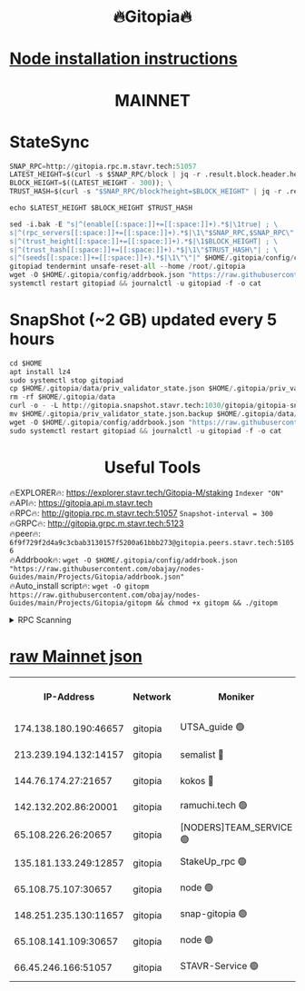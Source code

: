 <h1 align="center"> 🔥Gitopia🔥</h1>

[Node installation instructions](https://github.com/obajay/nodes-Guides/tree/main/Projects/Gitopia)
=

<h1 align="center"> MAINNET</h1>

# StateSync
```python
SNAP_RPC=http://gitopia.rpc.m.stavr.tech:51057
LATEST_HEIGHT=$(curl -s $SNAP_RPC/block | jq -r .result.block.header.height); \
BLOCK_HEIGHT=$((LATEST_HEIGHT - 300)); \
TRUST_HASH=$(curl -s "$SNAP_RPC/block?height=$BLOCK_HEIGHT" | jq -r .result.block_id.hash)

echo $LATEST_HEIGHT $BLOCK_HEIGHT $TRUST_HASH

sed -i.bak -E "s|^(enable[[:space:]]+=[[:space:]]+).*$|\1true| ; \
s|^(rpc_servers[[:space:]]+=[[:space:]]+).*$|\1\"$SNAP_RPC,$SNAP_RPC\"| ; \
s|^(trust_height[[:space:]]+=[[:space:]]+).*$|\1$BLOCK_HEIGHT| ; \
s|^(trust_hash[[:space:]]+=[[:space:]]+).*$|\1\"$TRUST_HASH\"| ; \
s|^(seeds[[:space:]]+=[[:space:]]+).*$|\1\"\"|" $HOME/.gitopia/config/config.toml
gitopiad tendermint unsafe-reset-all --home /root/.gitopia
wget -O $HOME/.gitopia/config/addrbook.json "https://raw.githubusercontent.com/obajay/nodes-Guides/main/Projects/Gitopia/addrbook.json"
systemctl restart gitopiad && journalctl -u gitopiad -f -o cat
```
# SnapShot (~2 GB) updated every 5 hours
```python
cd $HOME
apt install lz4
sudo systemctl stop gitopiad
cp $HOME/.gitopia/data/priv_validator_state.json $HOME/.gitopia/priv_validator_state.json.backup
rm -rf $HOME/.gitopia/data
curl -o - -L http://gitopia.snapshot.stavr.tech:1030/gitopia/gitopia-snap.tar.lz4 | lz4 -c -d - | tar -x -C $HOME/.gitopia --strip-components 2
mv $HOME/.gitopia/priv_validator_state.json.backup $HOME/.gitopia/data/priv_validator_state.json
wget -O $HOME/.gitopia/config/addrbook.json "https://raw.githubusercontent.com/obajay/nodes-Guides/main/Projects/Gitopia/addrbook.json"
sudo systemctl restart gitopiad && journalctl -u gitopiad -f -o cat
```
 <h1 align="center"> Useful Tools</h1>

🔥EXPLORER🔥:      https://explorer.stavr.tech/Gitopia-M/staking  `Indexer "ON"` \
🔥API🔥: 			 		 https://gitopia.api.m.stavr.tech \
🔥RPC🔥:           http://gitopia.rpc.m.stavr.tech:51057              `Snapshot-interval = 300` \
🔥GRPC🔥:          http://gitopia.grpc.m.stavr.tech:5123 \
🔥peer🔥:					 `6f9f729f2d4a9c3cbab3130157f5200a61bbb273@gitopia.peers.stavr.tech:51056` \
🔥Addrbook🔥:    ```wget -O $HOME/.gitopia/config/addrbook.json "https://raw.githubusercontent.com/obajay/nodes-Guides/main/Projects/Gitopia/addrbook.json"``` \
🔥Auto_install script🔥: ```wget -O gitopm https://raw.githubusercontent.com/obajay/nodes-Guides/main/Projects/Gitopia/gitopm && chmod +x gitopm && ./gitopm```


<details>
<summary>RPC Scanning</summary>

<h2 align="center"> We scan nodes in real time every 4 hours. And we provide the final result of RPC endpoints.
We cannot influence the operation of these nodes in any way. </h2>


```python
If Voting Power is higher than 0 --> then the Node is a validator of the network and may be subject to attack and be a potential threat to the chain.
```
```python
We marked such validators with a red symbol
```

</details>

[raw Mainnet json](https://rpc-check.gitopm.stavr.tech/gitopm/rpc-gitopm-result.json)
=

<table><tr><th>IP-Address</th><th>Network</th><th>Moniker</th><th>Latest Block Height</th><th>Earliest Block Height</th><th>Catching Up</th><th>Tx Index</th><th>Voting Power</th><th>Scan Time</th></tr><tr><td>174.138.180.190:46657</td><td>gitopia</td><td>UTSA_guide 🟢</td><td>10377440</td><td>6071990</td><td>False</td><td>on</td><td>0</td><td>2023-12-09T11:24:05.303917096UTC</td></tr><tr><td>213.239.194.132:14157</td><td>gitopia</td><td>semalist 🔴</td><td>10377468</td><td>6071990</td><td>False</td><td>off</td><td>429296</td><td>2023-12-09T11:24:24.659797926UTC</td></tr><tr><td>144.76.174.27:21657</td><td>gitopia</td><td>kokos 🔴</td><td>10377475</td><td>6071990</td><td>False</td><td>off</td><td>936373</td><td>2023-12-09T11:24:36.712520465UTC</td></tr><tr><td>142.132.202.86:20001</td><td>gitopia</td><td>ramuchi.tech 🟢</td><td>10377475</td><td>6548337</td><td>False</td><td>on</td><td>0</td><td>2023-12-09T11:24:35.893651477UTC</td></tr><tr><td>65.108.226.26:20657</td><td>gitopia</td><td>[NODERS]TEAM_SERVICE 🟢</td><td>10377487</td><td>6846001</td><td>False</td><td>on</td><td>0</td><td>2023-12-09T11:24:55.919019518UTC</td></tr><tr><td>135.181.133.249:12857</td><td>gitopia</td><td>StakeUp_rpc 🟢</td><td>10377475</td><td>8010001</td><td>False</td><td>on</td><td>0</td><td>2023-12-09T11:24:36.269456046UTC</td></tr><tr><td>65.108.75.107:30657</td><td>gitopia</td><td>node 🟢</td><td>10377481</td><td>8802845</td><td>False</td><td>on</td><td>0</td><td>2023-12-09T11:24:47.277610414UTC</td></tr><tr><td>148.251.235.130:11657</td><td>gitopia</td><td>snap-gitopia 🟢</td><td>10377475</td><td>9516001</td><td>False</td><td>on</td><td>0</td><td>2023-12-09T11:24:35.622151912UTC</td></tr><tr><td>65.108.141.109:30657</td><td>gitopia</td><td>node 🟢</td><td>10377474</td><td>10145845</td><td>False</td><td>on</td><td>0</td><td>2023-12-09T11:24:35.353597826UTC</td></tr><tr><td>66.45.246.166:51057</td><td>gitopia</td><td>STAVR-Service 🟢</td><td>10377461</td><td>10361001</td><td>False</td><td>on</td><td>0</td><td>2023-12-09T11:24:14.167714158UTC</td></tr></table>
